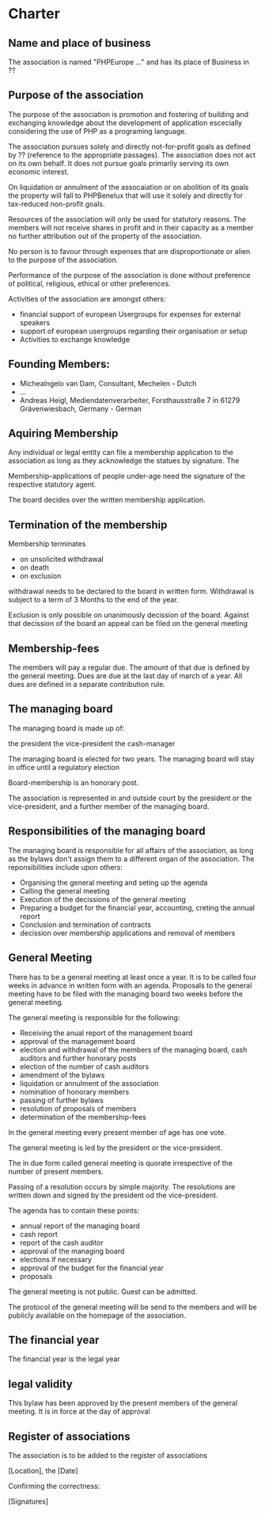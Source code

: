# Charter

## Name and place of business

The association is named "PHPEurope ..." and has its place of Business in ??

## Purpose of the association

The purpose of the association is promotion and fostering of building and exchanging knowledge about the development of application escecially considering the use of PHP as a programing language.

The association pursues solely and directly not-for-profit goals as defined by ?? (reference to the appropriate passages). The association does not act on its own behalf. It does not pursue goals primarily serving its own economic interest.

On liquidation or annulment of the assocaiation or on abolition of its goals the property will fall to PHPBenelux that will use it solely and directly for tax-reduced non-profit goals.

Resources of the association will only be used for statutory reasons. The members will not receive shares in profit and in their capacity as a member no further attribution out of the property of the association.

No person is to favour through expenses that are disproportionate or alien to the purpose of the association.

Performance of the purpose of the association is done without preference of political, religious, ethical or other preferences.

Activities of the association are amongst others:

* financial support of european Usergroups for expenses for external speakers
* support of european usergroups regarding their organisation or setup
* Activities to exchange knowledge
 
## Founding Members:

 * Michealngelo van Dam, Consultant, Mechelen - Dutch
 * ...
 * Andreas Heigl, Mediendatenverarbeiter, Forsthausstraße 7 in 61279 Grävenwiesbach, Germany - German
 
 
## Aquiring Membership

Any individual or legal entity can file a membership application to the association as long as they acknowledge the statues by signature. The 

Membership-applications of people under-age need the signature of the respective statutory agent.

The board decides over the written membership application.

## Termination of the membership

Membership terminates 

 * on unsolicited withdrawal
 * on death
 * on exclusion

withdrawal needs to be declared to the board in written form. Withdrawal is
subject to a term of 3 Months to the end of the year.

Exclusion is only possible on unanimously decission of the board. Against that
decission of the board an appeal can be filed on the general meeting

## Membership-fees

The members will pay a regular due. The amount of that due is defined by the
general meeting. Dues are due at the last day of march of a year. All dues are
defined in a separate contribution rule.

## The managing board

The managing board is made up of:

the president
the vice-president
the cash-manager

The managing board is elected for two years. The managing board will stay in
office until a regulatory election

Board-membership is an honorary post.

The association is represented in and outside court by the president or the
vice-president, and a further member of the managing board.

## Responsibilities of the managing board

The managing board is responsible for all affairs of the association, as long as
the bylaws don't assign them to a different organ of the association. The
reponsibilities include upon others:

 * Organising the general meeting and seting up the agenda
 * Calling the general meeting
 * Execution of the decissions of the general meeting
 * Preparing a budget for the financial year, accounting, creting the annual report
 * Conclusion and termination of contracts
 * decission over membership applications and removal of members
 
## General Meeting

There has to be a general meeting at least once a year. It is to be called four
weeks in advance in written form with an agenda. Proposals to the general meeting
have to be filed with the managing board two weeks before the general meeting.

The general meeting is responsible for the following:

 * Receiving the anual report of the management board
 * approval of the management board
 * election and withdrawal of the members of the managing board, cash auditors and further honorary posts
 * election of the number of cash auditors
 * amendment of the bylaws
 * liquidation or annulment of the association
 * nomination of honorary members
 * passing of further bylaws
 * resolution of proposals of members
 * determination of the membership-fees

In the general meeting every present member of age has one vote.

The general meeting is led by the president or the vice-president.

The in due form called general meeting is quorate irrespective of the number of present members.

Passing of a resolution occurs by simple majority. The resolutions are written
down and signed by the president od the vice-president.

The agenda has to contain these points:

 * annual report of the managing board
 * cash report
 * report of the cash auditor
 * approval of the managing board
 * elections if necessary
 * approval of the budget for the financial year
 * proposals

The general meeting is not public. Guest can be admitted.

The protocol of the general meeting will be send to the members and will be
publicly available on the homepage of the association.

## The financial year

The financial year is the legal year

## legal validity

This bylaw has been approved by the present members of the general meeting. It
is in force at the day of approval

## Register of associations

The association is to be added to the register of associations

[Location], the [Date]

Confirming the correctness:

[Signatures]
 